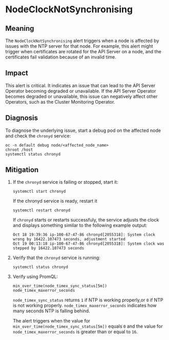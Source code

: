 # NodeClockNotSynchronising

## Meaning

The `NodeClockNotSynchronising` alert triggers when a node is affected by
issues with the NTP server for that node. For example, this alert might trigger
when certificates are rotated for the API Server on a node, and the
certificates fail validation because of an invalid time.


## Impact
This alert is critical. It indicates an issue that can lead to the API Server
Operator becoming degraded or unavailable. If the API Server Operator becomes
degraded or unavailable, this issue can negatively affect other Operators, such
as the Cluster Monitoring Operator.

## Diagnosis

To diagnose the underlying issue, start a debug pod on the affected node and
check the `chronyd` service:

```shell
oc -n default debug node/<affected_node_name>
chroot /host
systemctl status chronyd
```

## Mitigation

1. If the `chronyd` service is failing or stopped, start it:

    ```shell
    systemctl start chronyd
    ```
    If the chronyd service is ready, restart it

    ```shell
    systemctl restart chronyd
    ```

    If `chronyd` starts or restarts successfuly, the service adjusts the clock
    and displays something similar to the following example output:

    ```shell
    Oct 18 19:39:36 ip-100-67-47-86 chronyd[2055318]: System clock wrong by 16422.107473 seconds, adjustment started
    Oct 19 00:13:18 ip-100-67-47-86 chronyd[2055318]: System clock was stepped by 16422.107473 seconds
    ```

2. Verify that the `chronyd` service is running:

    ```shell
    systemctl status chronyd
    ```

3. Verify using PromQL:

    ```console
    min_over_time(node_timex_sync_status[5m])
    node_timex_maxerror_seconds
    ```
    `node_timex_sync_status` returns `1` if NTP is working properly,or `0` if
    NTP is not working properly. `node_timex_maxerror_seconds` indicates how
    many seconds NTP is falling behind.

    The alert triggers when the value for
    `min_over_time(node_timex_sync_status[5m])` equals `0` and the value for
    `node_timex_maxerror_seconds` is greater than or equal to `16`.
